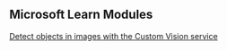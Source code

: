 ## Microsoft Learn Modules  ##

[Detect objects in images with the Custom Vision service](https://docs.microsoft.com/en-us/learn/modules/detect-objects-images-custom-vision/?WT.mc_id=iot-10260-pdecarlo)